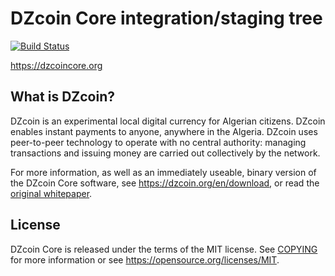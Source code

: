 DZcoin Core integration/staging tree
=====================================

[![Build Status](https://travis-ci.org/dzcoin/dzcoin.svg?branch=master)](https://travis-ci.org/dzcoin/dzcoin)

https://dzcoincore.org

What is DZcoin?
----------------

DZcoin is an experimental local digital currency for Algerian citizens. DZcoin
enables instant payments to anyone, anywhere in the Algeria. 
DZcoin uses peer-to-peer technology to operate
with no central authority: managing transactions and issuing money are carried
out collectively by the network. 

For more information, as well as an immediately useable, binary version of
the DZcoin Core software, see https://dzcoin.org/en/download, or read the
[original whitepaper](https://dzcoincore.org/dzcoin.pdf).

License
-------

DZcoin Core is released under the terms of the MIT license. See [COPYING](COPYING) for more
information or see https://opensource.org/licenses/MIT.

